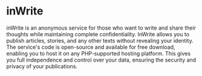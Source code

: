 # inWrite
inWrite is an anonymous service for those who want to write and share their thoughts while maintaining complete confidentiality. InWrite allows you to publish articles, stories, and any other texts without revealing your identity. The service's code is open-source and available for free download, enabling you to host it on any PHP-supported hosting platform. This gives you full independence and control over your data, ensuring the security and privacy of your publications.
